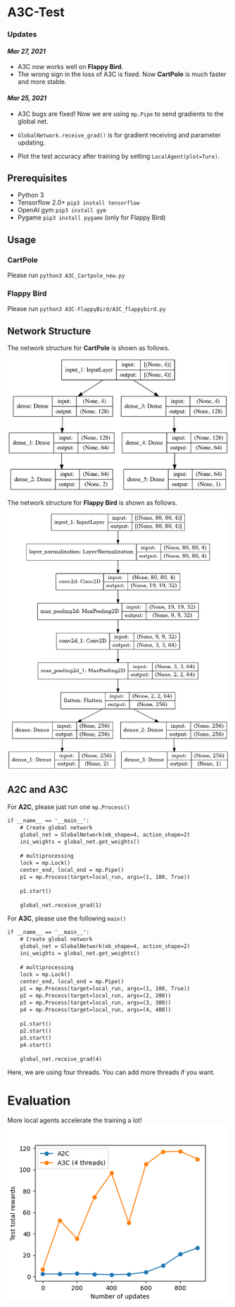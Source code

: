 # A3C-Test

### Updates
#### *Mar 27, 2021*
- A3C now works well on **Flappy Bird**.
- The wrong sign in the loss of A3C is fixed. Now **CartPole** is much faster and more stable.

#### *Mar 25, 2021*

- A3C bugs are fixed! Now we are using `mp.Pipe` to send gradients to the global net.

- `GlobalNetwork.receive_grad()` is for gradient receiving and parameter updating.

- Plot the test accuracy after training by setting `LocalAgent(plot=Ture)`.


## Prerequisites 
- Python 3
- Tensorflow 2.0+ `pip3 install tensorflow`
- OpenAI gym `pip3 install gym`
- Pygame `pip3 install pygame` (only for Flappy Bird)

## Usage
### CartPole
Please run `python3 A3C_Cartpole_new.py`
### Flappy Bird
Please run `python3 A3C-FlappyBird/A3C_flappybird.py`

## Network Structure
The network structure for **CartPole** is shown as follows.

<img src="https://github.com/KangleMu/A3C-Cartpole/blob/main/figure/Actor_Critic_Network_CartPole.png" width="600">


The network structure for **Flappy Bird** is shown as follows.

<img src="https://github.com/KangleMu/A3C-Cartpole/blob/main/figure/Actor_Critic_Network_FlappyBird.png" width="600">

## A2C and A3C

For **A2C**, please just run one `mp.Process()`
```
if __name__ == '__main__':
    # Create global network
    global_net = GlobalNetwork(ob_shape=4, action_shape=2)
    ini_weights = global_net.get_weights()

    # multiprocessing
    lock = mp.Lock()
    center_end, local_end = mp.Pipe()
    p1 = mp.Process(target=local_run, args=(1, 100, True))
    
    p1.start()

    global_net.receive_grad(1)

```

For **A3C**, please use the following `main()`

```
if __name__ == '__main__':
    # Create global network
    global_net = GlobalNetwork(ob_shape=4, action_shape=2)
    ini_weights = global_net.get_weights()

    # multiprocessing
    lock = mp.Lock()
    center_end, local_end = mp.Pipe()
    p1 = mp.Process(target=local_run, args=(1, 100, True))
    p2 = mp.Process(target=local_run, args=(2, 200))
    p3 = mp.Process(target=local_run, args=(3, 300))
    p4 = mp.Process(target=local_run, args=(4, 400))

    p1.start()
    p2.start()
    p3.start()
    p4.start()

    global_net.receive_grad(4)

```
Here, we are using four threads. You can add more threads if you want.

# Evaluation
More local agents accelerate the training a lot!
![image info](./figure/A2C_A3C.png)
